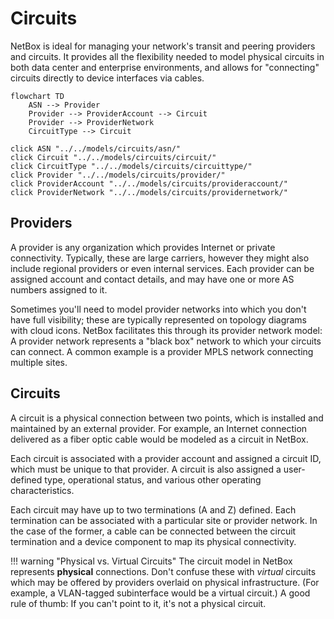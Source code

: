 # Circuits

NetBox is ideal for managing your network's transit and peering providers and circuits. It provides all the flexibility needed to model physical circuits in both data center and enterprise environments, and allows for "connecting" circuits directly to device interfaces via cables.

```mermaid
flowchart TD
    ASN --> Provider
    Provider --> ProviderAccount --> Circuit
    Provider --> ProviderNetwork
    CircuitType --> Circuit

click ASN "../../models/circuits/asn/"
click Circuit "../../models/circuits/circuit/"
click CircuitType "../../models/circuits/circuittype/"
click Provider "../../models/circuits/provider/"
click ProviderAccount "../../models/circuits/provideraccount/"
click ProviderNetwork "../../models/circuits/providernetwork/"
```

## Providers

A provider is any organization which provides Internet or private connectivity. Typically, these are large carriers, however they might also include regional providers or even internal services. Each provider can be assigned account and contact details, and may have one or more AS numbers assigned to it.

Sometimes you'll need to model provider networks into which you don't have full visibility; these are typically represented on topology diagrams with cloud icons. NetBox facilitates this through its provider network model: A provider network represents a "black box" network to which your circuits can connect. A common example is a provider MPLS network connecting multiple sites.

## Circuits

A circuit is a physical connection between two points, which is installed and maintained by an external provider. For example, an Internet connection delivered as a fiber optic cable would be modeled as a circuit in NetBox.

Each circuit is associated with a provider account and assigned a circuit ID, which must be unique to that provider. A circuit is also assigned a user-defined type, operational status, and various other operating characteristics.

Each circuit may have up to two terminations (A and Z) defined. Each termination can be associated with a particular site or provider network. In the case of the former, a cable can be connected between the circuit termination and a device component to map its physical connectivity.

!!! warning "Physical vs. Virtual Circuits"
    The circuit model in NetBox represents **physical** connections. Don't confuse these with _virtual_ circuits which may be offered by providers overlaid on physical infrastructure. (For example, a VLAN-tagged subinterface would be a virtual circuit.) A good rule of thumb: If you can't point to it, it's not a physical circuit.
